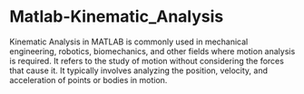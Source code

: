 # Matlab-Kinematic_Analysis
Kinematic Analysis in MATLAB is commonly used in mechanical engineering, robotics, biomechanics, and other fields where motion analysis is required. It refers to the study of motion without considering the forces that cause it. It typically involves analyzing the position, velocity, and acceleration of points or bodies in motion.
